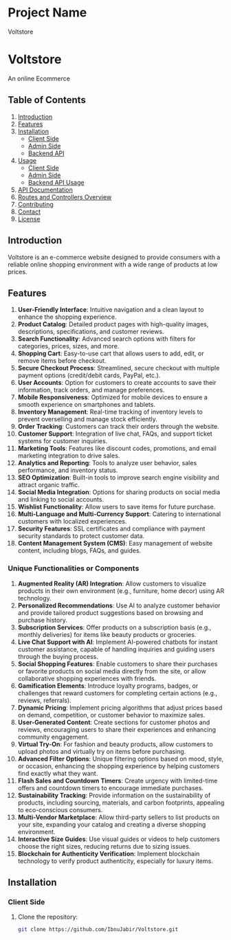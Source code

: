 # Project Name
Voltstore

# Voltstore
An online Ecommerce

## Table of Contents
1. [Introduction](#introduction)
2. [Features](#features)
3. [Installation](#installation)
   - [Client Side](#client-side)
   - [Admin Side](#admin-side)
   - [Backend API](#backend-api)
4. [Usage](#usage)
   - [Client Side](#client-side-usage)
   - [Admin Side](#admin-side-usage)
   - [Backend API Usage](#backend-api-usage)
5. [API Documentation](#api-documentation)
6. [Routes and Controllers Overview](#routes-and-controllers-overview)
7. [Contributing](#contributing)
8. [Contact](#contact)
9. [License](#license)

## Introduction
Voltstore is an e-commerce website designed to provide consumers with a reliable online shopping environment with a wide range of products at low prices.

## Features

1. **User-Friendly Interface**: Intuitive navigation and a clean layout to enhance the shopping experience.
2. **Product Catalog**: Detailed product pages with high-quality images, descriptions, specifications, and customer reviews.
3. **Search Functionality**: Advanced search options with filters for categories, prices, sizes, and more.
4. **Shopping Cart**: Easy-to-use cart that allows users to add, edit, or remove items before checkout.
5. **Secure Checkout Process**: Streamlined, secure checkout with multiple payment options (credit/debit cards, PayPal, etc.).
6. **User Accounts**: Option for customers to create accounts to save their information, track orders, and manage preferences.
7. **Mobile Responsiveness**: Optimized for mobile devices to ensure a smooth experience on smartphones and tablets.
8. **Inventory Management**: Real-time tracking of inventory levels to prevent overselling and manage stock efficiently.
9. **Order Tracking**: Customers can track their orders through the website.
10. **Customer Support**: Integration of live chat, FAQs, and support ticket systems for customer inquiries.
11. **Marketing Tools**: Features like discount codes, promotions, and email marketing integration to drive sales.
12. **Analytics and Reporting**: Tools to analyze user behavior, sales performance, and inventory status.
13. **SEO Optimization**: Built-in tools to improve search engine visibility and attract organic traffic.
14. **Social Media Integration**: Options for sharing products on social media and linking to social accounts.
15. **Wishlist Functionality**: Allow users to save items for future purchase.
16. **Multi-Language and Multi-Currency Support**: Catering to international customers with localized experiences.
17. **Security Features**: SSL certificates and compliance with payment security standards to protect customer data.
18. **Content Management System (CMS)**: Easy management of website content, including blogs, FAQs, and guides.

### Unique Functionalities or Components
1. **Augmented Reality (AR) Integration**: Allow customers to visualize products in their own environment (e.g., furniture, home decor) using AR technology.
2. **Personalized Recommendations**: Use AI to analyze customer behavior and provide tailored product suggestions based on browsing and purchase history.
3. **Subscription Services**: Offer products on a subscription basis (e.g., monthly deliveries) for items like beauty products or groceries.
4. **Live Chat Support with AI**: Implement AI-powered chatbots for instant customer assistance, capable of handling inquiries and guiding users through the buying process.
5. **Social Shopping Features**: Enable customers to share their purchases or favorite products on social media directly from the site, or allow collaborative shopping experiences with friends.
6. **Gamification Elements**: Introduce loyalty programs, badges, or challenges that reward customers for completing certain actions (e.g., reviews, referrals).
7. **Dynamic Pricing**: Implement pricing algorithms that adjust prices based on demand, competition, or customer behavior to maximize sales.
8. **User-Generated Content**: Create sections for customer photos and reviews, encouraging users to share their experiences and enhancing community engagement.
9. **Virtual Try-On**: For fashion and beauty products, allow customers to upload photos and virtually try on items before purchasing.
10. **Advanced Filter Options**: Unique filtering options based on mood, style, or occasion, enhancing the shopping experience by helping customers find exactly what they want.
11. **Flash Sales and Countdown Timers**: Create urgency with limited-time offers and countdown timers to encourage immediate purchases.
12. **Sustainability Tracking**: Provide information on the sustainability of products, including sourcing, materials, and carbon footprints, appealing to eco-conscious consumers.
13. **Multi-Vendor Marketplace**: Allow third-party sellers to list products on your site, expanding your catalog and creating a diverse shopping environment.
14. **Interactive Size Guides**: Use visual guides or videos to help customers choose the right sizes, reducing returns due to sizing issues.
15. **Blockchain for Authenticity Verification**: Implement blockchain technology to verify product authenticity, especially for luxury items.

## Installation

### Client Side
1. Clone the repository:
   ```bash
   git clone https://github.com/IbnuJabir/Voltstore.git
